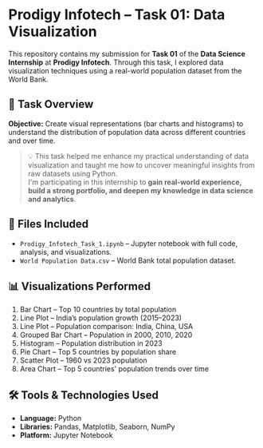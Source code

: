# Prodigy Infotech – Task 01: Data Visualization

This repository contains my submission for **Task 01** of the **Data Science Internship** at **Prodigy Infotech**. Through this task, I explored data visualization techniques using a real-world population dataset from the World Bank.

## 📌 Task Overview

**Objective:** Create visual representations (bar charts and histograms) to understand the distribution of population data across different countries and over time.

> 💡 This task helped me enhance my practical understanding of data visualization and taught me how to uncover meaningful insights from raw datasets using Python.  
> I'm participating in this internship to **gain real-world experience, build a strong portfolio, and deepen my knowledge in data science and analytics**.

## 📁 Files Included

- `Prodigy_Infotech_Task_1.ipynb` – Jupyter notebook with full code, analysis, and visualizations.
- `World Population Data.csv` – World Bank total population dataset.

## 📊 Visualizations Performed

1. Bar Chart – Top 10 countries by total population  
2. Line Plot – India’s population growth (2015–2023)  
3. Line Plot – Population comparison: India, China, USA  
4. Grouped Bar Chart – Population in 2000, 2010, 2020  
5. Histogram – Population distribution in 2023  
6. Pie Chart – Top 5 countries by population share  
7. Scatter Plot – 1960 vs 2023 population  
8. Area Chart – Top 5 countries' population trends over time

## 🛠️ Tools & Technologies Used

- **Language:** Python  
- **Libraries:** Pandas, Matplotlib, Seaborn, NumPy  
- **Platform:** Jupyter Notebook

